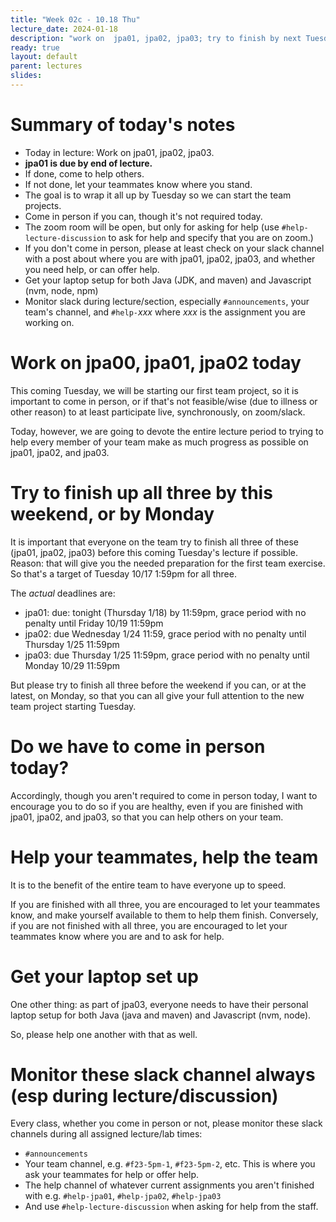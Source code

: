 ```yaml
---
title: "Week 02c - 10.18 Thu"
lecture_date: 2024-01-18
description: "work on  jpa01, jpa02, jpa03; try to finish by next Tuesday"
ready: true
layout: default
parent: lectures
slides:
---
```


# Summary of today's notes

* Today in lecture: Work on jpa01, jpa02, jpa03.
* **jpa01 is due by end of lecture.**
* If done, come to help others.
* If not done, let your teammates know where you stand.
* The goal is to wrap it all up by Tuesday so we can start the team projects.
* Come in person if you can, though it's not required today.
* The zoom room will be open, but only for asking for help (use `#help-lecture-discussion` to ask for help and specify that you are on zoom.)
* If you don't come in person, please at least check on your slack channel with a post about where you are with jpa01, jpa02, jpa03, and whether you need help, or can offer help.
* Get your laptop setup for both Java (JDK, and maven) and Javascript (nvm, node, npm)
* Monitor slack during lecture/section, especially `#announcements`, your team's channel, and `#help-`*xxx* where *xxx* is the assignment you are working on.

# Work on jpa00, jpa01, jpa02 today

This coming Tuesday, we will be starting our first team project, so it is important to come in person, or if that's not feasible/wise (due to illness or other reason) to at least participate live, synchronously, on zoom/slack.

Today, however, we are going to devote the entire lecture period to trying to help every member of your team make as much progress as possible on jpa01, jpa02, and jpa03.


# Try to finish up all three by this weekend, or by Monday

It is important that everyone on the team try to finish all three of these (jpa01, jpa02, jpa03) before this coming Tuesday's lecture if possible.  Reason: that will give you the needed preparation for the first team exercise.   So that's a target of Tuesday 10/17 1:59pm for all three.


The *actual* deadlines are:
* jpa01: due: tonight (Thursday 1/18) by 11:59pm, grace period with no penalty until Friday 10/19 11:59pm
* jpa02: due Wednesday 1/24 11:59, grace period with no penalty until Thursday 1/25 11:59pm
* jpa03: due Thursday 1/25 11:59pm, grace period with no penalty until Monday 10/29 11:59pm

But please try to finish all three before the weekend if you can, or at the latest, on Monday, so that you can all give your full attention to the new team project starting Tuesday.

# Do we have to come in person today?

Accordingly, though you aren't required to come in person today, I want to encourage you to do so if you are healthy, even if you are finished with jpa01, jpa02, and jpa03, so that you can help others on your team.

# Help your teammates, help the team

It is to the benefit of the entire team to have everyone up to speed.

If you are finished with all three, you are encouraged to let your teammates know, and make yourself available to them to help them finish.  Conversely, if you are not finished with all three, you are encouraged to let your teammates know where you are and to ask for help.


# Get your laptop set up

One other thing: as part of jpa03, everyone needs to have their personal laptop setup for both Java (java and maven) and Javascript (nvm, node).

So, please help one another with that as well.

# Monitor these slack channel always (esp during lecture/discussion)

Every class, whether you come in person or not, please monitor these slack channels during all assigned lecture/lab times:

* `#announcements`
* Your team channel, e.g. `#f23-5pm-1`, `#f23-5pm-2`, etc.  This is where you ask your teammates for help or offer help.
* The help channel of whatever current assignments you aren't finished with e.g. `#help-jpa01`, `#help-jpa02`, `#help-jpa03`
* And use `#help-lecture-discussion` when asking for help from the staff.
